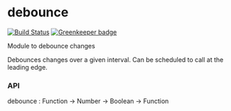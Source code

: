 # debounce

[![Build Status](https://travis-ci.org/intel-hpdd/debounce.svg?branch=master)](https://travis-ci.org/intel-hpdd/debounce)
[![Greenkeeper badge](https://badges.greenkeeper.io/intel-hpdd/debounce.svg)](https://greenkeeper.io/)

Module to debounce changes

Debounces changes over a given interval. Can be scheduled to call
at the leading edge.

### API

debounce : Function -> Number -> Boolean -> Function
